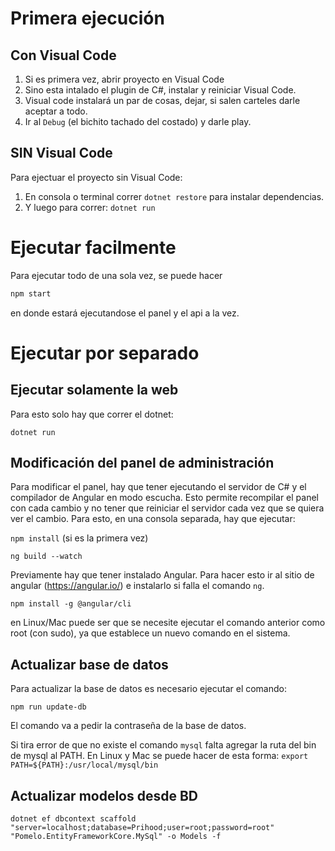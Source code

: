 # Primera ejecución
## Con Visual Code
1. Si es primera vez, abrir proyecto en Visual Code
2. Sino esta intalado el plugin de C#, instalar y reiniciar Visual Code.
3. Visual code instalará un par de cosas, dejar, si salen carteles darle aceptar a todo.
4. Ir al `Debug` (el bichito tachado del costado) y darle play.

## SIN Visual Code
Para ejectuar el proyecto sin Visual Code:
1. En consola o terminal correr
```dotnet restore```
para instalar dependencias.
2. Y luego para correr:
```dotnet run```

# Ejecutar facilmente
Para ejecutar todo de una sola vez, se puede hacer

```sh
npm start
```
en donde estará ejecutandose el panel y el api a la vez.

# Ejecutar por separado
## Ejecutar solamente la web
Para esto solo hay que correr el dotnet:

```dotnet run```
## Modificación del panel de administración
Para modificar el panel, hay que tener ejecutando el servidor de C# y el compilador de Angular en modo escucha.
Esto permite recompilar el panel con cada cambio y no tener que reiniciar el servidor cada vez que se quiera ver el cambio.
Para esto, en una consola separada, hay que ejecutar:

```npm install``` 
(si es la primera vez)

```ng build --watch```

Previamente hay que tener instalado Angular. Para hacer esto ir al sitio de angular (https://angular.io/) e instalarlo si falla el comando `ng`.

```npm install -g @angular/cli```

en Linux/Mac puede ser que se necesite ejecutar el comando anterior como root (con sudo), ya que establece un nuevo comando en el sistema.

## Actualizar base de datos

Para actualizar la base de datos es necesario ejecutar el comando:

```npm run update-db```

El comando va a pedir la contraseña de la base de datos.

Si tira error de que no existe el comando `mysql` falta agregar la ruta del bin de mysql al PATH. En Linux y Mac se puede hacer de esta forma:
```export PATH=${PATH}:/usr/local/mysql/bin```

## Actualizar modelos desde BD

```
dotnet ef dbcontext scaffold "server=localhost;database=Prihood;user=root;password=root" "Pomelo.EntityFrameworkCore.MySql" -o Models -f
```